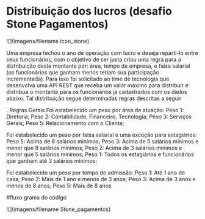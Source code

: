 # Distribuição dos lucros (desafio Stone Pagamentos)

![](imagens/filename icon_stone)

Uma empresa fechou o ano de operação com lucro e deseja reparti-lo entre seus funcionários, com o objetivo de ser justa criou uma regra para a distribuição deste montante por: área, tempo de empresa, e faixa salarial (os funcionários que ganham menos teriam sua participação incrementada). Para isso foi solicitado ao time de tecnologia que desenvolva uma API REST que receba um valor máximo para distribuir e distribua o montante para os funcionários já cadastrados com os dados abaixo. Tal distribuição segue determinadas regras descritas a seguir

. Regras Gerais Foi estabelecido um peso por área de atuação: 
Peso 1: Diretoria; 
Peso 2: Contabilidade, 
Financeiro, Tecnologia; 
Peso 3: Serviços Gerais; 
Peso 5: Relacionamento com o Cliente; 

Foi estabelecido um peso por faixa salarial e uma exceção para estagiários: 
Peso 5: Acima de 8 salários mínimos; 
Peso 3: Acima de 5 salários mínimos e menor que 8 salários mínimos; 
Peso 2: Acima de 3 salários mínimos e menor que 5 salários mínimos; 
Peso 1: Todos os estagiários e funcionários que ganham até 3 salários mínimos; 

Foi estabelecido um peso por tempo de admissão: 
Peso 1: Até 1 ano de casa; 
Peso 2: Mais de 1 ano e menos de 3 anos; 
Peso 3: Acima de 3 anos e menos de 8 anos; 
Peso 5: Mais de 8 anos


#fluxo grama do código

![](imagens/filename Stone_pagamentos)
